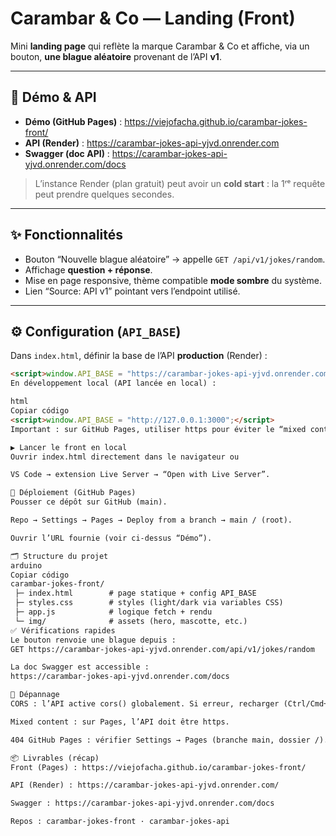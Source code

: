 # Carambar & Co — Landing (Front)

Mini **landing page** qui reflète la marque Carambar & Co et affiche, via un bouton, **une blague aléatoire** provenant de l’API **v1**.

---

## 🔗 Démo & API

- **Démo (GitHub Pages)** : https://viejofacha.github.io/carambar-jokes-front/
- **API (Render)** : https://carambar-jokes-api-yjvd.onrender.com
- **Swagger (doc API)** : https://carambar-jokes-api-yjvd.onrender.com/docs

> L’instance Render (plan gratuit) peut avoir un **cold start** : la 1ʳᵉ requête peut prendre quelques secondes.

---

## ✨ Fonctionnalités

- Bouton “Nouvelle blague aléatoire” → appelle `GET /api/v1/jokes/random`.
- Affichage **question + réponse**.
- Mise en page responsive, thème compatible **mode sombre** du système.
- Lien “Source: API v1” pointant vers l’endpoint utilisé.

---

## ⚙️ Configuration (`API_BASE`)

Dans `index.html`, définir la base de l’API **production** (Render) :

```html
<script>window.API_BASE = "https://carambar-jokes-api-yjvd.onrender.com";</script>
En développement local (API lancée en local) :

html
Copiar código
<script>window.API_BASE = "http://127.0.0.1:3000";</script>
Important : sur GitHub Pages, utiliser https pour éviter le “mixed content”.

▶️ Lancer le front en local
Ouvrir index.html directement dans le navigateur ou

VS Code → extension Live Server → “Open with Live Server”.

🚀 Déploiement (GitHub Pages)
Pousser ce dépôt sur GitHub (main).

Repo → Settings → Pages → Deploy from a branch → main / (root).

Ouvrir l’URL fournie (voir ci-dessus “Démo”).

🗂️ Structure du projet
arduino
Copiar código
carambar-jokes-front/
 ├─ index.html        # page statique + config API_BASE
 ├─ styles.css        # styles (light/dark via variables CSS)
 ├─ app.js            # logique fetch + rendu
 └─ img/              # assets (hero, mascotte, etc.)
✅ Vérifications rapides
Le bouton renvoie une blague depuis :
GET https://carambar-jokes-api-yjvd.onrender.com/api/v1/jokes/random

La doc Swagger est accessible :
https://carambar-jokes-api-yjvd.onrender.com/docs

🔧 Dépannage
CORS : l’API active cors() globalement. Si erreur, recharger (Ctrl/Cmd+F5).

Mixed content : sur Pages, l’API doit être https.

404 GitHub Pages : vérifier Settings → Pages (branche main, dossier /).

📦 Livrables (récap)
Front (Pages) : https://viejofacha.github.io/carambar-jokes-front/

API (Render) : https://carambar-jokes-api-yjvd.onrender.com/

Swagger : https://carambar-jokes-api-yjvd.onrender.com/docs

Repos : carambar-jokes-front · carambar-jokes-api

